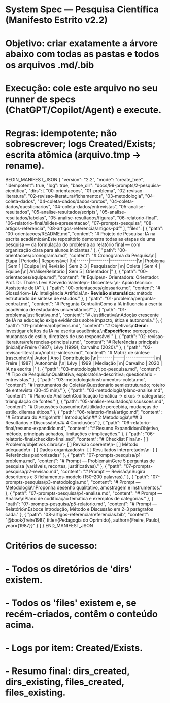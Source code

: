 # System Spec — Pesquisa Científica (Manifesto Estrito v2.2)
# Objetivo: criar **exatamente** a árvore abaixo com **todas** as pastas e **todos** os arquivos .md/.bib
# Execução: cole este arquivo no seu runner de specs (ChatGPT/Copilot/Agent) e execute.
# Regras: idempotente; não sobrescrever; logs Created/Exists; escrita atômica (arquivo.tmp → rename).

BEGIN_MANIFEST_JSON
{
  "version": "2.2",
  "mode": "create_tree",
  "idempotent": true,
  "log": true,
  "base_dir": "docs/99-prompts/2-pesquisa-cientifica",
  "dirs": [
    "00-orientacoes",
    "01-problema",
    "02-revisao-literatura",
    "02-revisao-literatura/fichamentos",
    "03-metodologia",
    "04-coleta-dados",
    "04-coleta-dados/dados-brutos",
    "04-coleta-dados/questionarios",
    "04-coleta-dados/entrevistas",
    "05-analise-resultados",
    "05-analise-resultados/scripts",
    "05-analise-resultados/tabelas",
    "05-analise-resultados/figuras",
    "06-relatorio-final",
    "06-relatorio-final/slides-apresentacao",
    "07-prompts-pesquisa",
    "08-artigos-referencia",
    "08-artigos-referencia/artigos-pdf"
  ],
  "files": [
    { "path": "00-orientacoes/README.md", "content": "# Projeto de Pesquisa: IA na escrita acadêmica\nEste repositório demonstra todas as etapas de uma pesquisa — da formulação do problema ao relatório final — com organização clara para alunos iniciantes." },
    { "path": "00-orientacoes/cronograma.md", "content": "# Cronograma da Pesquisa\n| Etapa | Período | Responsável |\n|------|---------|-------------|\n| Problema | Sem 1 | Equipe |\n| Revisão | Sem 2-3 | Pesquisador |\n| Coleta | Sem 4 | Equipe |\n| Análise/Relatório | Sem 5 | Orientador |" },
    { "path": "00-orientacoes/equipe.md", "content": "# Equipe\n- Orientadora: Orientador: Prof. Dr. Thales Levi Azevedo Valente\n- Discentes: <nomes>\n- Apoio técnico: Assistente de IA" },
    { "path": "00-orientacoes/glossario.md", "content": "# Glossário\n- **IA**: Inteligência Artificial.\n- **Revisão sistemática**: método estruturado de síntese de estudos." },
    { "path": "01-problema/pergunta-central.md", "content": "# Pergunta Central\nComo a IA influencia a escrita acadêmica de estudantes universitários?" },
    { "path": "01-problema/justificativa.md", "content": "# Justificativa\nAdoção crescente de IA na educação exige evidências sobre impacto, ética e autonomia." },
    { "path": "01-problema/objetivos.md", "content": "# Objetivos\n**Geral:** Investigar efeitos da IA na escrita acadêmica.\n**Específicos:** percepções, mudanças de estilo, diretrizes de uso responsável." },
    { "path": "02-revisao-literatura/referencias-principais.md", "content": "# Referências principais (inicial)\nFreire (1987); Lévy (1999); Carvalho (2020)." },
    { "path": "02-revisao-literatura/matriz-sintese.md", "content": "# Matriz de síntese (rascunho)\n| Autor | Ano | Contribuição |\n|-------|-----|--------------|\n| Freire | 1987 | Autonomia |\n| Lévy | 1999 | Mediação |\n| Carvalho | 2020 | IA na escrita |" },
    { "path": "03-metodologia/tipo-pesquisa.md", "content": "# Tipo de Pesquisa\nQualitativa, exploratória-descritiva; questionário + entrevistas." },
    { "path": "03-metodologia/instrumentos-coleta.md", "content": "# Instrumentos de Coleta\nQuestionário semiestruturado; roteiro de entrevista (30–45 min)." },
    { "path": "03-metodologia/plano-analise.md", "content": "# Plano de Análise\nCodificação temática → eixos → categorias; triangulação de fontes." },
    { "path": "05-analise-resultados/discussoes.md", "content": "# Discussões (rascunho)\nUtilidade percebida, mudanças de estilo, dilemas éticos." },
    { "path": "06-relatorio-final/artigo.md", "content": "# Estrutura do Artigo\n## 1 Introdução\n## 2 Metodologia\n## 3 Resultados e Discussão\n## 4 Conclusões" },
    { "path": "06-relatorio-final/resumo-expandido.md", "content": "# Resumo Expandido\nObjetivo, método, principais achados, limitações e implicações." },
    { "path": "06-relatorio-final/checklist-final.md", "content": "# Checklist Final\n- [ ] Problema/objetivos claros\n- [ ] Revisão coerente\n- [ ] Método adequado\n- [ ] Dados organizados\n- [ ] Resultados interpretados\n- [ ] Referências padronizadas" },
    { "path": "07-prompts-pesquisa/p1-problema.md", "content": "# Prompt — Problema\nGere 5 perguntas de pesquisa (variáveis, recortes, justificativas)." },
    { "path": "07-prompts-pesquisa/p2-revisao.md", "content": "# Prompt — Revisão\nSugira descritores e 3 fichamentos-modelo (150–200 palavras)." },
    { "path": "07-prompts-pesquisa/p3-metodologia.md", "content": "# Prompt — Metodologia\nProponha desenho qualitativo, amostragem e instrumentos." },
    { "path": "07-prompts-pesquisa/p4-analise.md", "content": "# Prompt — Análise\nPlano de codificação temática e exemplos de categorias." },
    { "path": "07-prompts-pesquisa/p5-relatorio.md", "content": "# Prompt — Relatório\nEsboce Introdução, Método e Discussão em 2–3 parágrafos cada." },
    { "path": "08-artigos-referencia/referencias.bib", "content": "@book{freire1987, title={Pedagogia do Oprimido}, author={Freire, Paulo}, year={1987}}" }
  ]
}
END_MANIFEST_JSON

# Critérios de sucesso:
# - Todos os diretórios de 'dirs' existem.
# - Todos os 'files' existem e, se recém-criados, contêm o conteúdo acima.
# - Logs por item: Created/Exists.
# - Resumo final: dirs_created, dirs_existing, files_created, files_existing.
